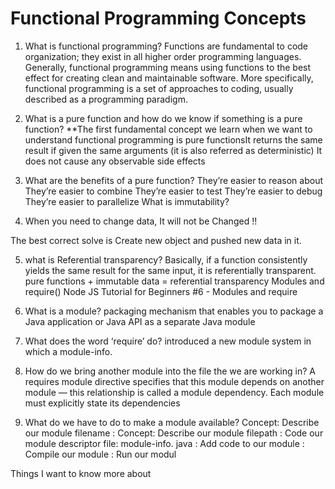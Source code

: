 # Functional Programming Concepts

1. What is functional programming?
   Functions are fundamental to code organization; they exist in all higher order programming languages. Generally, functional programming means using functions to the best effect for creating clean and maintainable software. More specifically, functional programming is a set of approaches to coding, usually described as a programming paradigm.

2. What is a pure function and how do we know if something is a pure function?
   \*\*The first fundamental concept we learn when we want to understand functional programming is pure functionsIt returns the same result if given the same arguments (it is also referred as deterministic) It does not cause any observable side effects

3. What are the benefits of a pure function?
   They’re easier to reason about
   They’re easier to combine
   They’re easier to test
   They’re easier to debug
   They’re easier to parallelize
   What is immutability?
4. When you need to change data, It will not be Changed !!

The best correct solve is Create new object and pushed new data in it.

5. what is Referential transparency?
   Basically, if a function consistently yields the same result for the same input, it is referentially transparent. pure functions + immutable data = referential transparency
   Modules and require()
   Node JS Tutorial for Beginners #6 - Modules and require

1. What is a module?
   packaging mechanism that enables you to package a Java application or Java API as a separate Java module

1. What does the word ‘require’ do?
   introduced a new module system in which a module-info.

1. How do we bring another module into the file the we are working in?
   A requires module directive specifies that this module depends on another module — this relationship is called a module dependency. Each module must explicitly state its dependencies

1. What do we have to do to make a module available?
   Concept: Describe our module filename : Concept: Describe our module filepath : Code our module descriptor file: module-info. java : Add code to our module : Compile our module : Run our modul

Things I want to know more about
